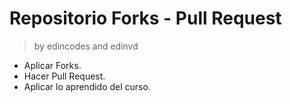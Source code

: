 # Repositorio Forks - Pull Request 
> by edincodes and edinvd

* Aplicar Forks.
* Hacer Pull Request.
* Aplicar lo aprendido del curso.
